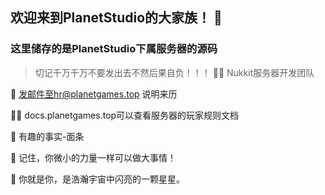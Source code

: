 ## 欢迎来到PlanetStudio的大家族！ 👋
### 这里储存的是PlanetStudio下属服务器的源码
> 切记千万千万不要发出去不然后果自负！！！
🙋‍♀️ Nukkit服务器开发团队

🌈 发邮件至hr@planetgames.top 说明来历

👩‍💻 docs.planetgames.top可以查看服务器的玩家规则文档

🍿 有趣的事实-面条

🧙 记住，你微小的力量一样可以做大事情！

🧙 你就是你，是浩瀚宇宙中闪亮的一颗星星。

